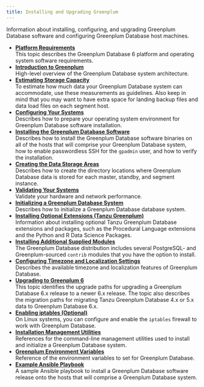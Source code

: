 ```yaml
---
title: Installing and Upgrading Greenplum 
---
```


Information about installing, configuring, and upgrading Greenplum Database software and configuring Greenplum Database host machines.

-   **[Platform Requirements](platform-requirements.html)**  
This topic describes the Greenplum Database 6 platform and operating system software requirements.
-   **[Introduction to Greenplum](preinstall_concepts.html)**  
High-level overview of the Greenplum Database system architecture.
-   **[Estimating Storage Capacity](capacity_planning.html)**  
To estimate how much data your Greenplum Database system can accommodate, use these measurements as guidelines. Also keep in mind that you may want to have extra space for landing backup files and data load files on each segment host.
-   **[Configuring Your Systems](prep_os.html)**  
Describes how to prepare your operating system environment for Greenplum Database software installation.
-   **[Installing the Greenplum Database Software](install_gpdb.html)**  
Describes how to install the Greenplum Database software binaries on all of the hosts that will comprise your Greenplum Database system, how to enable passwordless SSH for the `gpadmin` user, and how to verify the installation.
-   **[Creating the Data Storage Areas](create_data_dirs.html)**  
Describes how to create the directory locations where Greenplum Database data is stored for each master, standby, and segment instance.
-   **[Validating Your Systems](validate.html)**  
Validate your hardware and network performance.
-   **[Initializing a Greenplum Database System](init_gpdb.html)**  
Describes how to initialize a Greenplum Database database system.
-   **[Installing Optional Extensions \(Tanzu Greenplum\)](data_sci_pkgs.html)**  
Information about installing optional Tanzu Greenplum Database extensions and packages, such as the Procedural Language extensions and the Python and R Data Science Packages.
-   **[Installing Additional Supplied Modules](install_modules.html)**  
The Greenplum Database distribution includes several PostgreSQL- and Greenplum-sourced `contrib` modules that you have the option to install.
-   **[Configuring Timezone and Localization Settings](localization.html)**  
Describes the available timezone and localization features of Greenplum Database.
-   **[Upgrading to Greenplum 6](upgrade_intro.html)**  
This topic identifies the upgrade paths for upgrading a Greenplum Database 6.x release to a newer 6.x release. The topic also describes the migration paths for migrating Tanzu Greenplum Database 4.x or 5.x data to Greenplum Database 6.x.
-   **[Enabling iptables \(Optional\)](enable_iptables.html)**  
On Linux systems, you can configure and enable the `iptables` firewall to work with Greenplum Database.
-   **[Installation Management Utilities](apx_mgmt_utils.html)**  
References for the command-line management utilities used to install and initialize a Greenplum Database system.
-   **[Greenplum Environment Variables](env_var_ref.html)**  
Reference of the environment variables to set for Greenplum Database.
-   **[Example Ansible Playbook](ansible-example.html)**  
A sample Ansible playbook to install a Greenplum Database software release onto the hosts that will comprise a Greenplum Database system.

